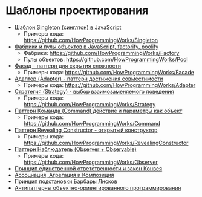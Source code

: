 # Шаблоны проектирования

- [Шаблон Singleton (синглтон) в JavaScript](https://youtu.be/qdJ5yikZnfE)
  - Примеры кода: https://github.com/HowProgrammingWorks/Singleton
- [Фабрики и пулы объектов в JavaScript, factorify, poolify](https://youtu.be/Ax_mSvadFp8)
  - Фабрики: https://github.com/HowProgrammingWorks/Factory
  - Пулы объектов: https://github.com/HowProgrammingWorks/Pool
- [Фасад - паттерн для скрытия сложности](https://youtu.be/oJtBO7CystE)
  - Примеры кода: https://github.com/HowProgrammingWorks/Facade
- [Адаптер (Adapter) - паттерн достижения совместимости](https://youtu.be/cA65McLQrR8)
  - Примеры кода: https://github.com/HowProgrammingWorks/Adapter
- [Стратегия (Strategy) - выбор взаимозаменяемого поведения](https://youtu.be/hO8VSVv0NqM)
  - Примеры кода: https://github.com/HowProgrammingWorks/Strategy
- [Паттерн Команда (Command) действие и параметры как объект](https://youtu.be/vER0vYL4hM4)
  - Примеры кода: https://github.com/HowProgrammingWorks/Command
- [Паттерн Revealing Constructor - открытый конструктор](https://youtu.be/leR5sXRkuJI)
  - Примеры кода: https://github.com/HowProgrammingWorks/RevealingConstructor
- [Паттерн Наблюдатель (Observer + Observable)](https://youtu.be/_bFXuLcXoXg)
  - Примеры кода: https://github.com/HowProgrammingWorks/Observer
- [Принцип единственной ответственности и закон Конвея](https://youtu.be/o4bQywkBKOI)
- [Ассоциация, Агрегация и Композиция](https://youtu.be/tOIcBrzezK0)
- [Принцип подстановки Барбары Лисков](https://youtu.be/RbhYxygxroc)
- [Антипаттерны объектно-ориентированного программирования](https://youtu.be/9d5TG1VsLeU)
